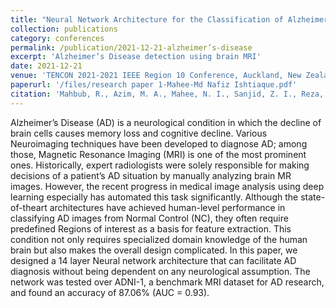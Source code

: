 ```yaml
---
title: "Neural Network Architecture for the Classification of Alzheimer’s Disease from Brain MRI"
collection: publications
category: conferences
permalink: /publication/2021-12-21-alzheimer’s-disease
excerpt: 'Alzheimer’s Disease detection using brain MRI'
date: 2021-12-21
venue: 'TENCON 2021-2021 IEEE Region 10 Conference, Auckland, New Zealand'
paperurl: '/files/research paper 1-Mahee-Md Nafiz Ishtiaque.pdf'
citation: 'Mahbub, R., Azim, M. A., Mahee, N. I., Sanjid, Z. I., Reza, K. M., & Parvez, M. Z.'
---
```


Alzheimer’s Disease (AD) is a neurological condition in which the decline of brain cells causes memory loss and cognitive decline. Various Neuroimaging techniques have been developed to diagnose AD; among those, Magnetic Resonance Imaging (MRI) is one of the most prominent ones. Historically, expert radiologists were solely responsible for making decisions of a patient’s AD situation by manually analyzing brain MR images. However, the recent progress in medical image analysis using deep learning especially has automated this task significantly. Although the state-of-theart architectures have achieved human-level performance in classifying AD images from Normal Control (NC), they often require predefined Regions of interest as a basis for feature extraction. This condition not only requires specialized domain knowledge of the human brain but also makes the overall design complicated. In this paper, we designed a 14 layer Neural network architecture that can facilitate AD diagnosis without being dependent on any neurological assumption. The network was tested over ADNI-1, a benchmark MRI dataset for AD research, and found an accuracy of 87.06% (AUC = 0.93).
